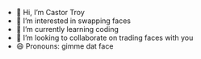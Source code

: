 - 👋 Hi, I’m Castor Troy
- 👀 I’m interested in swapping faces
- 🌱 I’m currently learning coding
- 💞️ I’m looking to collaborate on trading faces with you
- 😄 Pronouns: gimme dat face
